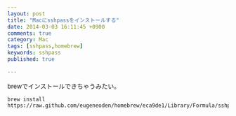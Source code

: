 ```yaml
---
layout: post
title: "Macにsshpassをインストールする"
date: 2014-03-03 16:11:45 +0900
comments: true
category: Mac
tags: [sshpass,homebrew]
keywords: sshpass
published: true

---
```


brewでインストールできちゃうみたい。

```
brew install https://raw.github.com/eugeneoden/homebrew/eca9de1/Library/Formula/sshpass.rb
```

